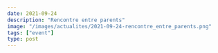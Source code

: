 ```yaml
---
date: 2021-09-24
description: "Rencontre entre parents"
image: "/images/actualites/2021-09-24-rencontre_entre_parents.png"
tags: ["event"]
type: post
---
```

